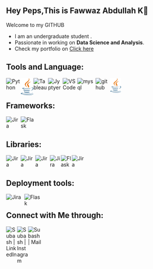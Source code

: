 ## Hey Peps,This is Fawwaz Abdullah K👋

Welcome to my GITHUB

* I am an undergraduate student .
* Passionate in working on **Data Science and Analysis**.
*  Check my portfolio on [Click here](www.linkedin.com/in/fawwazabdullahk) 

## Tools and Language:

<img align="left" alt="Python" width="40px" src="https://github.com/gilbarbara/logos/blob/main/logos/python.svg">
<img align="left" alt="Java" width="35px" src="https://github.com/gilbarbara/logos/blob/main/logos/java.svg">
<img align="left" alt="Tableau" width="40px" src="https://github.com/gilbarbara/logos/blob/main/logos/tableau-icon.svg">
<img align="left" alt="Jyptyer" width="40px" src="https://github.com/gilbarbara/logos/blob/main/logos/jupyter.svg">
<img align="left" alt="VS Code" width="40px"src="https://github.com/gilbarbara/logos/blob/main/logos/visual-studio-code.svg"/>
<img align="left" alt="mysql" width="50px" src="https://raw.githubusercontent.com/danielcranney/readme-generator/main/public/icons/skills/mysql-colored.svg" />
<img align="left" alt="github" width="40px"src="https://raw.githubusercontent.com/danielcranney/readme-generator/main/public/icons/skills/git-colored.svg"/>
<img align="left" alt="Java" width="30px" src="https://github.com/gilbarbara/logos/blob/main/logos/java.svg">
<br/>
<br>

## Frameworks:
<img align="left" alt="Jira" width="40px" src="https://github.com/gilbarbara/logos/blob/main/logos/django-icon.svg" />
<img align="left" alt="Flask" width="40px" src="https://raw.githubusercontent.com/danielcranney/readme-generator/main/public/icons/skills/flask-colored.svg" />
<br/>
<br>

## Libraries:
<img align="left" alt="Jira" width="40px" src="https://github.com/gilbarbara/logos/blob/main/logos/numpy.svg" />
<img align="left" alt="Jira" width="40px" src="https://github.com/gilbarbara/logos/blob/main/logos/seaborn-icon.svg" />
<img align="left" alt="Jira" width="40px" src="https://github.com/gilbarbara/logos/blob/main/logos/tensorflow.svg" />
<img align="left" alt="Jira" width="30px" src="https://github.com/gilbarbara/logos/blob/main/logos/pytorch-icon.svg" />
<img align="left" alt="Flask" width="30px" src="https://github.com/gilbarbara/logos/blob/main/logos/pandas-icon.svg" />
<img align="left" alt="Jira" width="40px" src="https://github.com/gilbarbara/logos/blob/main/logos/matplotlib-icon.svg" />
<br/>
<br>

## Deployment tools:
<img align="left" alt="Jira" width="50px" src="https://github.com/gilbarbara/logos/blob/main/logos/aws.svg" />
<img align="left" alt="Flask" width="50px" src="https://github.com/gilbarbara/logos/blob/main/logos/docker-icon.svg" />
<br/>
  
## Connect with Me through:

[<img align="left" alt="Subash | LinkedIn" width="30px" src="https://cdn-icons-png.flaticon.com/512/174/174857.png" />][linkedin]
[<img align="left" alt="Subash | Instagram" width="30px" src="https://github.com/gilbarbara/logos/blob/main/logos/instagram-icon.svg" />][instagram]
[<img align="left" alt="Subash | Mail" width="39px" src="https://github.com/gilbarbara/logos/blob/main/logos/google-gmail.svg" />][Mail]

[linkedin]: https://www.linkedin.com/in/fawwaz-abdullah-k-b7b1a4243/
[instagram]: https://instagram.com/
[Mail]: fawwazabdullah11@gmail.com
<div>
<br/>
</div>

